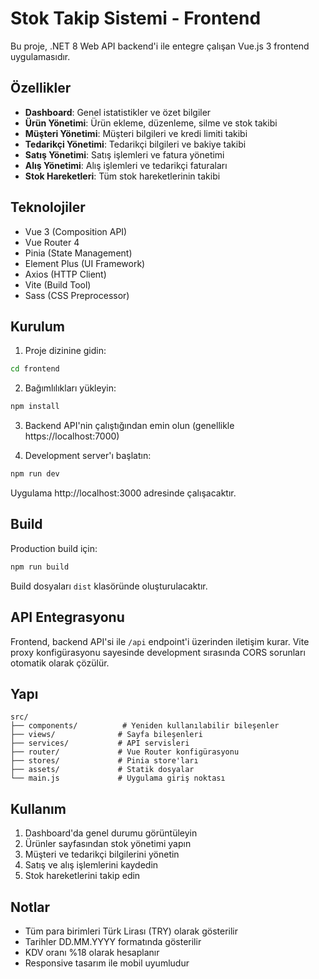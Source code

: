 # Stok Takip Sistemi - Frontend

Bu proje, .NET 8 Web API backend'i ile entegre çalışan Vue.js 3 frontend uygulamasıdır.

## Özellikler

- **Dashboard**: Genel istatistikler ve özet bilgiler
- **Ürün Yönetimi**: Ürün ekleme, düzenleme, silme ve stok takibi
- **Müşteri Yönetimi**: Müşteri bilgileri ve kredi limiti takibi
- **Tedarikçi Yönetimi**: Tedarikçi bilgileri ve bakiye takibi
- **Satış Yönetimi**: Satış işlemleri ve fatura yönetimi
- **Alış Yönetimi**: Alış işlemleri ve tedarikçi faturaları
- **Stok Hareketleri**: Tüm stok hareketlerinin takibi

## Teknolojiler

- Vue 3 (Composition API)
- Vue Router 4
- Pinia (State Management)
- Element Plus (UI Framework)
- Axios (HTTP Client)
- Vite (Build Tool)
- Sass (CSS Preprocessor)

## Kurulum

1. Proje dizinine gidin:

```bash
cd frontend
```

2. Bağımlılıkları yükleyin:

```bash
npm install
```

3. Backend API'nin çalıştığından emin olun (genellikle https://localhost:7000)

4. Development server'ı başlatın:

```bash
npm run dev
```

Uygulama http://localhost:3000 adresinde çalışacaktır.

## Build

Production build için:

```bash
npm run build
```

Build dosyaları `dist` klasöründe oluşturulacaktır.

## API Entegrasyonu

Frontend, backend API'si ile `/api` endpoint'i üzerinden iletişim kurar. Vite proxy konfigürasyonu sayesinde development sırasında CORS sorunları otomatik olarak çözülür.

## Yapı

```
src/
├── components/          # Yeniden kullanılabilir bileşenler
├── views/              # Sayfa bileşenleri
├── services/           # API servisleri
├── router/             # Vue Router konfigürasyonu
├── stores/             # Pinia store'ları
├── assets/             # Statik dosyalar
└── main.js             # Uygulama giriş noktası
```

## Kullanım

1. Dashboard'da genel durumu görüntüleyin
2. Ürünler sayfasından stok yönetimi yapın
3. Müşteri ve tedarikçi bilgilerini yönetin
4. Satış ve alış işlemlerini kaydedin
5. Stok hareketlerini takip edin

## Notlar

- Tüm para birimleri Türk Lirası (TRY) olarak gösterilir
- Tarihler DD.MM.YYYY formatında gösterilir
- KDV oranı %18 olarak hesaplanır
- Responsive tasarım ile mobil uyumludur
